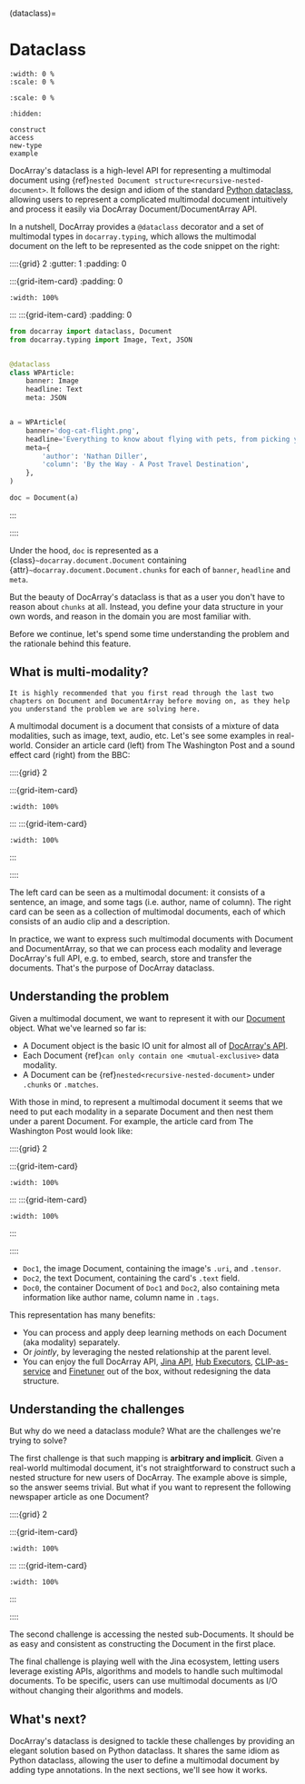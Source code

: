 (dataclass)=
# Dataclass

```{figure} https://docs.docarray.org/_images/dataclass-banner.png
:width: 0 %
:scale: 0 %
```

```{figure} img/dataclass-banner.png
:scale: 0 %
```


```{toctree}
:hidden:

construct
access
new-type
example
```


DocArray's dataclass is a high-level API for representing a multimodal document using
{ref}`nested Document structure<recursive-nested-document>`.
It follows the design and idiom of the standard [Python dataclass](https://docs.python.org/3/library/dataclasses.html),
allowing users to represent a complicated multimodal document intuitively and process it easily via DocArray Document/DocumentArray API. 

In a nutshell, DocArray provides a `@dataclass` decorator and a set of multimodal types in `docarray.typing`,
which allows the multimodal document on the left to be represented as the code snippet on the right:

::::{grid} 2
:gutter: 1
:padding: 0

:::{grid-item-card}
:padding: 0

```{figure} img/image-mmdoc-example.png
:width: 100%
```

:::
:::{grid-item-card}
:padding: 0

```python
from docarray import dataclass, Document
from docarray.typing import Image, Text, JSON


@dataclass
class WPArticle:
    banner: Image
    headline: Text
    meta: JSON


a = WPArticle(
    banner='dog-cat-flight.png',
    headline='Everything to know about flying with pets, from picking your seats to keeping your animal calm',
    meta={
        'author': 'Nathan Diller',
        'column': 'By the Way - A Post Travel Destination',
    },
)

doc = Document(a)
```


:::

::::


Under the hood, `doc` is represented as a {class}`~docarray.document.Document` containing {attr}`~docarray.document.Document.chunks`
for each of `banner`, `headline` and `meta`.

But the beauty of DocArray's dataclass is that as a user you don't have to reason about `chunks` at all.
Instead, you define your data structure in your own words, and reason in the domain you are most familiar with.

Before we continue, let's spend some time understanding the problem and the rationale behind this feature.


## What is multi-modality?


```{tip}
It is highly recommended that you first read through the last two chapters on Document and DocumentArray before moving on, as they help you understand the problem we are solving here.
```

A multimodal document is a document that consists of a mixture of data modalities, such as image, text, audio, etc. Let's see some examples in real-world. Consider an article card (left) from The Washington Post and a sound effect card (right) from the BBC:


::::{grid} 2

:::{grid-item-card}

```{figure} img/image-mmdoc-example.png
:width: 100%
```

:::
:::{grid-item-card}

```{figure} img/sound-mmdoc-example.png
:width: 100%
```

:::

::::


The left card can be seen as a multimodal document: it consists of a sentence, an image, and some tags (i.e. author, name of column). The right card can be seen as a collection of multimodal documents, each of which consists of an audio clip and a description.

In practice, we want to express such multimodal documents with Document and DocumentArray, so that we can process each modality and leverage DocArray's full API, e.g. to embed, search, store and transfer the documents. That's the purpose of DocArray dataclass. 

## Understanding the problem

Given a multimodal document, we want to represent it with our [Document](../document/index.md) object. What we've learned so far is:
- A Document object is the basic IO unit for almost all of [DocArray's API](../document/fluent-interface.md).
- Each Document {ref}`can only contain one <mutual-exclusive>` data modality.
- A Document can be {ref}`nested<recursive-nested-document>` under `.chunks` or `.matches`.

With those in mind, to represent a multimodal document it seems that we need to put each modality in a separate Document and then nest them under a parent Document. For example, the article card from The Washington Post would look like:

::::{grid} 2

:::{grid-item-card}

```{figure} img/image-mmdoc-example.png
:width: 100%
```

:::
:::{grid-item-card}

```{figure} img/mmdoc-example.svg
:width: 100%
```

:::

::::

- `Doc1`, the image Document, containing the image's `.uri`, and `.tensor`.
- `Doc2`, the text Document, containing the card's `.text` field.
- `Doc0`, the container Document of `Doc1` and `Doc2`, also containing meta information like author name, column name in `.tags`.

This representation has many benefits:
- You can process and apply deep learning methods on each Document (aka modality) separately.
- Or _jointly_, by leveraging the nested relationship at the parent level.
- You can enjoy the full DocArray API, [Jina API](https://github.com/jina-ai/jina), [Hub Executors](https://cloud.jina.ai), [CLIP-as-service](https://clip-as-service.jina.ai/) and [Finetuner](https://github.com/jina-ai/finetuner) out of the box, without redesigning the data structure.

## Understanding the challenges

But why do we need a dataclass module? What are the challenges we're trying to solve? 

The first challenge is that such mapping is **arbitrary and implicit**. Given a real-world multimodal document, it's not straightforward to construct such a nested structure for new users of DocArray. The example above is simple, so the answer seems trivial. But what if you want to represent the following newspaper article as one Document? 

::::{grid} 2

:::{grid-item-card}

```{figure} img/complicate-example.png
:width: 100%
```

:::
:::{grid-item-card}

```{figure} img/mmdoc-complicated.svg
:width: 100%
```

:::

::::

The second challenge is accessing the nested sub-Documents. It should be as easy and consistent as constructing the Document in the first place.

The final challenge is playing well with the Jina ecosystem, letting users leverage existing APIs, algorithms and models to handle such multimodal documents. To be specific, users can use multimodal documents as I/O without changing their algorithms and models.   

## What's next?

DocArray's dataclass is designed to tackle these challenges by providing an elegant solution based on Python dataclass. It shares the same idiom as Python dataclass, allowing the user to define a multimodal document by adding type annotations. In the next sections, we'll see how it works.
